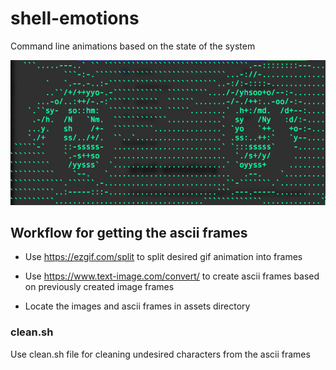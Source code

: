 # shell-emotions
Command line animations based on the state of the system

![](assets/docs/eyes.png)

## Workflow for getting the ascii frames

- Use https://ezgif.com/split to split desired gif animation into frames

- Use https://www.text-image.com/convert/ to create ascii frames based on previously created image frames

- Locate the images and ascii frames in assets directory


### clean.sh

Use clean.sh file for cleaning undesired characters from the ascii frames